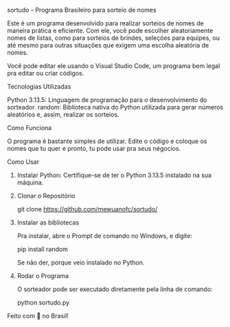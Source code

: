 sortudo - Programa Brasileiro para sorteio de nomes

Este é um programa desenvolvido para realizar sorteios de nomes de maneira prática e eficiente. Com ele, você pode escolher aleatoriamente nomes de listas, como para sorteios de brindes, seleções para equipes, ou até mesmo para outras situações que exigem uma escolha aleatória de nomes.

Você pode editar ele usando o Visual Studio Code, um programa bem legal pra editar ou criar códigos.

Tecnologias Utilizadas

Python 3.13.5: Linguagem de programação para o desenvolvimento do sorteador.
random: Biblioteca nativa do Python utilizada para gerar números aleatórios e, assim, realizar os sorteios.

Como Funciona

O programa é bastante simples de utilizar. Edite o código e coloque os nomes que tu quer e pronto, tu pode usar pra seus négocios.


Como Usar

1. Instalar Python: Certifique-se de ter o Python 3.13.5 instalado na sua máquina.

2. Clonar o Repositório

   git clone https://github.com/mewuanofc/sortudo/

3. Instalar as bibliotecas

   Pra instalar, abre o Prompt de comando no Windows, e digite:

   pip install random

   Se não der, porque veio instalado no Python.

5. Rodar o Programa

   O sorteador pode ser executado diretamente pela linha de comando:

   python sortudo.py

Feito com 💙 no Brasil!
